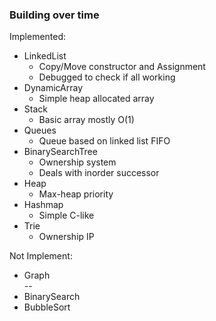 ### Building over time

Implemented:  
- LinkedList  
  - Copy/Move constructor and Assignment
  - Debugged to check if all working
- DynamicArray  
  - Simple heap allocated array
- Stack
  - Basic array mostly O(1)
- Queues
  - Queue based on linked list FIFO
- BinarySearchTree
  - Ownership system
  - Deals with inorder successor
- Heap
  - Max-heap priority
- Hashmap
  - Simple C-like
- Trie 
  - Ownership IP

Not Implement:  
- Graph   
--
- BinarySearch  
- BubbleSort  